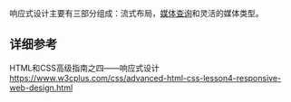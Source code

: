 响应式设计主要有三部分组成：流式布局，[媒体查询](/qian-duan-ji-zhu-xue-xi-zong-jie-zheng-li/csschang-yong-bu-ju/mei-ti-cha-xun.md)和灵活的媒体类型。

## 详细参考
HTML和CSS高级指南之四——响应式设计
https://www.w3cplus.com/css/advanced-html-css-lesson4-responsive-web-design.html
